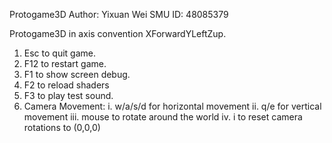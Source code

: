 Protogame3D
Author: Yixuan Wei
SMU ID: 48085379

Protogame3D in axis convention XForwardYLeftZup.
1. Esc to quit game.
2. F12 to restart game.
3. F1 to show screen debug.
4. F2 to reload shaders
5. F3 to play test sound.
6. Camera Movement:
	i. w/a/s/d for horizontal movement
	ii. q/e for vertical movement
	iii. mouse to rotate around the world
	iv. i to reset camera rotations to (0,0,0)